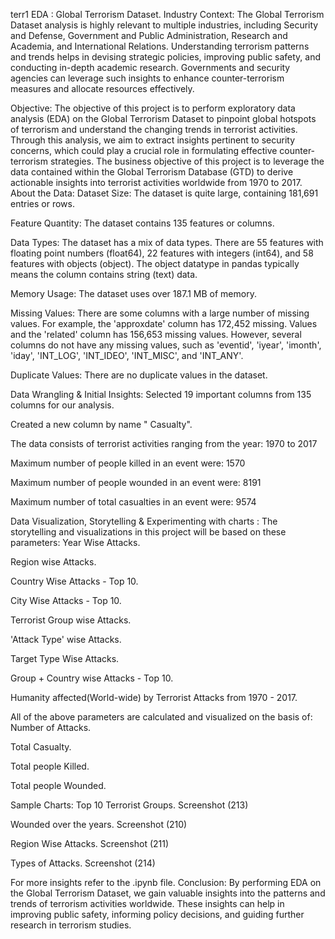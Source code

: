 terr1
EDA : Global Terrorism Dataset.
Industry Context:
The Global Terrorism Dataset analysis is highly relevant to multiple industries, including Security and Defense, Government and Public Administration, Research and Academia, and International Relations. Understanding terrorism patterns and trends helps in devising strategic policies, improving public safety, and conducting in-depth academic research. Governments and security agencies can leverage such insights to enhance counter-terrorism measures and allocate resources effectively.

Objective:
The objective of this project is to perform exploratory data analysis (EDA) on the Global Terrorism Dataset to pinpoint global hotspots of terrorism and understand the changing trends in terrorist activities.
Through this analysis, we aim to extract insights pertinent to security concerns, which could play a crucial role in formulating effective counter-terrorism strategies.
The business objective of this project is to leverage the data contained within the Global Terrorism Database (GTD) to derive actionable insights into terrorist activities worldwide from 1970 to 2017.
About the Data:
Dataset Size: The dataset is quite large, containing 181,691 entries or rows.

Feature Quantity: The dataset contains 135 features or columns.

Data Types: The dataset has a mix of data types. There are 55 features with floating point numbers (float64), 22 features with integers (int64), and 58 features with objects (object). The object datatype in pandas typically means the column contains string (text) data.

Memory Usage: The dataset uses over 187.1 MB of memory.

Missing Values: There are some columns with a large number of missing values. For example, the 'approxdate' column has 172,452 missing. Values and the 'related' column has 156,653 missing values. However, several columns do not have any missing values, such as 'eventid', 'iyear', 'imonth', 'iday', 'INT_LOG', 'INT_IDEO', 'INT_MISC', and 'INT_ANY'.

Duplicate Values: There are no duplicate values in the dataset.

Data Wrangling & Initial Insights:
Selected 19 important columns from 135 columns for our analysis.

Created a new column by name " Casualty".

The data consists of terrorist activities ranging from the year: 1970 to 2017

Maximum number of people killed in an event were: 1570

Maximum number of people wounded in an event were: 8191

Maximum number of total casualties in an event were: 9574

Data Visualization, Storytelling & Experimenting with charts :
The storytelling and visualizations in this project will be based on these parameters:
Year Wise Attacks.

Region wise Attacks.

Country Wise Attacks - Top 10.

City Wise Attacks - Top 10.

Terrorist Group wise Attacks.

'Attack Type' wise Attacks.

Target Type Wise Attacks.

Group + Country wise Attacks - Top 10.

Humanity affected(World-wide) by Terrorist Attacks from 1970 - 2017.

All of the above parameters are calculated and visualized on the basis of:
Number of Attacks.

Total Casualty.

Total people Killed.

Total people Wounded.

Sample Charts:
Top 10 Terrorist Groups. Screenshot (213)

Wounded over the years. Screenshot (210)

Region Wise Attacks. Screenshot (211)

Types of Attacks. Screenshot (214)

For more insights refer to the .ipynb file.
Conclusion:
By performing EDA on the Global Terrorism Dataset, we gain valuable insights into the patterns and trends of terrorism activities worldwide. These insights can help in improving public safety, informing policy decisions, and guiding further research in terrorism studies.
